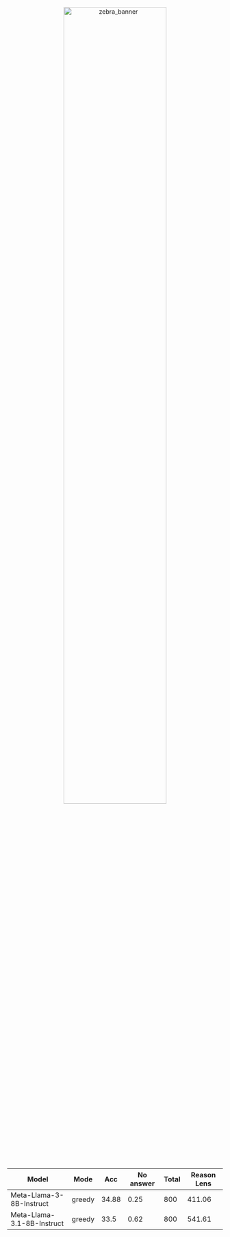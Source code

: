 
<div style="text-align: center;">
  <img src="https://github.com/user-attachments/assets/4666e72d-4202-4283-8e78-e5ce2b030dcf" alt="zebra_banner" style="width: 69%;" />
</div>


|           Model            |  Mode  |  Acc  |  No answer  |  Total  |  Reason Lens  |
|----------------------------|--------|-------|-------------|---------|---------------|
|  Meta-Llama-3-8B-Instruct  | greedy | 34.88 |    0.25     |   800   |    411.06     |
| Meta-Llama-3.1-8B-Instruct | greedy | 33.5  |    0.62     |   800   |    541.61     |